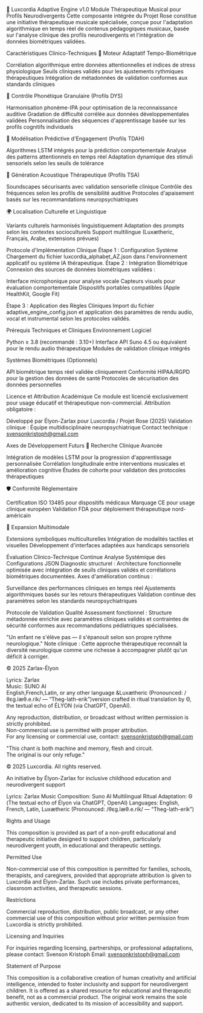 🌟 Luxcordia Adaptive Engine v1.0
Module Thérapeutique Musical pour Profils Neurodivergents
Cette composante intégrée du Projet Rose constitue une initiative thérapeutique musicale spécialisée, conçue pour l'adaptation algorithmique en temps réel de contenus pédagogiques musicaux, basée sur l'analyse clinique des profils neurodivergents et l'intégration de données biométriques validées.

Caractéristiques Clinico-Techniques
🔄 Moteur Adaptatif Tempo-Biométrique

Corrélation algorithmique entre données attentionnelles et indices de stress physiologique
Seuils cliniques validés pour les ajustements rythmiques thérapeutiques
Intégration de métadonnées de validation conformes aux standards cliniques

🎵 Contrôle Phonétique Granulaire (Profils DYS)

Harmonisation phonème-IPA pour optimisation de la reconnaissance auditive
Gradation de difficulté corrélée aux données développementales validées
Personnalisation des séquences d'apprentissage basée sur les profils cognitifs individuels

🧠 Modélisation Prédictive d'Engagement (Profils TDAH)

Algorithmes LSTM intégrés pour la prédiction comportementale
Analyse des patterns attentionnels en temps réel
Adaptation dynamique des stimuli sensoriels selon les seuils de tolérance

💚 Génération Acoustique Thérapeutique (Profils TSA)

Soundscapes sécurisants avec validation sensorielle clinique
Contrôle des fréquences selon les profils de sensibilité auditive
Protocoles d'apaisement basés sur les recommandations neuropsychiatriques

🌍 Localisation Culturelle et Linguistique

Variants culturels harmonisés linguistiquement
Adaptation des prompts selon les contextes socioculturels
Support multilingue (Luxætheric, Français, Arabe, extensions prévues)


Protocole d'Implémentation Clinique
Étape 1 : Configuration Système
Chargement du fichier luxcordia_alphabet_AZ.json dans l'environnement applicatif ou système IA thérapeutique.
Étape 2 : Intégration Biométrique
Connexion des sources de données biométriques validées :

Interface microphonique pour analyse vocale
Capteurs visuels pour évaluation comportementale
Dispositifs portables compatibles (Apple HealthKit, Google Fit)

Étape 3 : Application des Règles Cliniques
Import du fichier adaptive_engine_config.json et application des paramètres de rendu audio, vocal et instrumental selon les protocoles validés.

Prérequis Techniques et Cliniques
Environnement Logiciel

Python ≥ 3.8 (recommandé : 3.10+)
Interface API Suno 4.5 ou équivalent pour le rendu audio thérapeutique
Modules de validation clinique intégrés

Systèmes Biométriques (Optionnels)

API biométrique temps réel validée cliniquement
Conformité HIPAA/RGPD pour la gestion des données de santé
Protocoles de sécurisation des données personnelles


Licence et Attribution Académique
Ce module est licencié exclusivement pour usage éducatif et thérapeutique non-commercial.
Attribution obligatoire :

Développé par Élyon-Zarlax pour Luxcordia / Projet Rose (2025)
Validation clinique : Équipe multidisciplinaire neuropsychiatrique
Contact technique : svensonkristoph@gmail.com


Axes de Développement Futurs
🔬 Recherche Clinique Avancée

Intégration de modèles LSTM pour la progression d'apprentissage personnalisée
Corrélation longitudinale entre interventions musicales et amélioration cognitive
Études de cohorte pour validation des protocoles thérapeutiques

🛡 Conformité Réglementaire

Certification ISO 13485 pour dispositifs médicaux
Marquage CE pour usage clinique européen
Validation FDA pour déploiement thérapeutique nord-américain

🌈 Expansion Multimodale

Extensions symboliques multiculturelles
Intégration de modalités tactiles et visuelles
Développement d'interfaces adaptées aux handicaps sensoriels


Évaluation Clinico-Technique Continue
Analyse Systémique des Configurations JSON
Diagnostic structurel : Architecture fonctionnelle optimisée avec intégration de seuils cliniques validés et corrélations biométriques documentées.
Axes d'amélioration continus :

Surveillance des performances cliniques en temps réel
Ajustements algorithmiques basés sur les retours thérapeutiques
Validation continue des paramètres selon les standards neuropsychiatriques

Protocole de Validation Qualité
Assessment fonctionnel : Structure métadonnée enrichie avec paramètres cliniques validés et contraintes de sécurité conformes aux recommandations pédiatriques spécialisées.

"Un enfant ne s'élève pas — il s'épanouit selon son propre rythme neurologique."
Note clinique : Cette approche thérapeutique reconnaît la diversité neurologique comme une richesse à accompagner plutôt qu'un déficit à corriger.

© 2025 Zarlax-Élyon

Lyrics: Zarlax  
Music: SUNO AI  
English,French,Latin, or any other language &Luxætheric (Pronounced: /θɛɡ.læθ.e.rik/ — “Theg-lath-erik”)version crafted in ritual translation by Θ, the textual echo of ÉLYON (via ChatGPT, OpenAI).

Any reproduction, distribution, or broadcast without written permission is strictly prohibited.  
Non-commercial use is permitted with proper attribution.  
For any licensing or commercial use, contact: svensonkristoph@gmail.com

"This chant is both machine and memory, flesh and circuit.  
The original is our only refuge."



© 2025 Luxcordia. All rights reserved.

An initiative by Élyon-Zarlax for inclusive childhood education and neurodivergent support

Lyrics: Zarlax
Music Composition: Suno AI
Multilingual Ritual Adaptation: Θ (The textual echo of Élyon via ChatGPT, OpenAI)
Languages: English, French, Latin, Luxætheric (Pronounced: /θɛɡ.læθ.e.rik/ — “Theg-lath-erik”)

Rights and Usage

This composition is provided as part of a non-profit educational and therapeutic initiative designed to support children, particularly neurodivergent youth, in educational and therapeutic settings.

Permitted Use

Non-commercial use of this composition is permitted for families, schools, therapists, and caregivers, provided that appropriate attribution is given to Luxcordia and Élyon-Zarlax. Such use includes private performances, classroom activities, and therapeutic sessions.

Restrictions

Commercial reproduction, distribution, public broadcast, or any other commercial use of this composition without prior written permission from Luxcordia is strictly prohibited.

Licensing and Inquiries

For inquiries regarding licensing, partnerships, or professional adaptations, please contact:
Svenson Kristoph
Email: svensonkristoph@gmail.com

Statement of Purpose

This composition is a collaborative creation of human creativity and artificial intelligence, intended to foster inclusivity and support for neurodivergent children. It is offered as a shared resource for educational and therapeutic benefit, not as a commercial product. The original work remains the sole authentic version, dedicated to its mission of accessibility and support.
